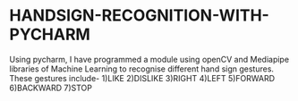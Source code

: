 # HANDSIGN-RECOGNITION-WITH-PYCHARM
Using pycharm, I have programmed a module using openCV and Mediapipe libraries of Machine Learning to recognise different hand sign gestures. These gestures include- 1)LIKE 2)DISLIKE 3)RIGHT 4)LEFT 5)FORWARD 6)BACKWARD 7)STOP
